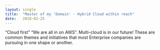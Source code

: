 ```yaml
---
layout: single
title:  "Master of my 'Domain' - Hybrid Cloud within reach"
date:   2018-02-25
---
```


“Cloud first”  “We are all in on AWS”. Multi-cloud is in our future!  These are common themes and initiatives that most Enterprise companies are pursuing in one shape or another. 


